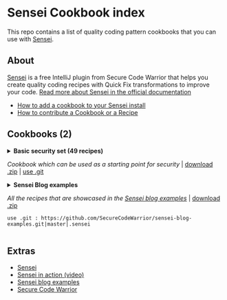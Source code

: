 # Sensei Cookbook index

This repo contains a list of quality coding pattern cookbooks that you can use with [Sensei](https://sensei-docs-beta.securecodewarrior.com).

## About

[Sensei](https://www.securecodewarrior.com/sensei) is a free IntelliJ plugin from Secure Code Warrior
that helps you create quality coding recipes with Quick Fix transformations to improve your code. [Read more about Sensei in the official documentation](https://sensei-docs-beta.securecodewarrior.com)

- [How to add a cookbook to your Sensei install](howto.md)
- [How to contribute a Cookbook or a Recipe](howtocontribute.md)

## Cookbooks (2)

<details><summary><strong>Basic security set (49 recipes)</strong>

_Cookbook which can be used as a starting point for security_ | [download .zip](https://sensei-cookbook-registry.nonprod.securecodewarrior.com/securecodewarrior/security/basic-protection-set.zip) | [use .git](https://github.com/SecureCodeWarrior/cookbook-basic-protection-set.git)</summary>

This cookbook contains a set of low effort recipes that can be used to detect, fix and prevent common recurring critical and high severity vulnerabilities. Enabling this cookbook will set a security baseline. The expected outcome from this cookbook is not to fix issues that are currently present in the codebase. Because we expect that these flaws have been detected by existing security measures such as peer reviews, penetration tests, and SAST tools. The main purpose is that we prevent new instances of these issues from being introduced in the codebase. Because catching these typical flaws late during development or even in production would increase the cost and time of fixing the issues significantly. Overall, this cookbook gives you the opportunity to improve the state of security by preventing the reappearance from common flaws.

#### org.yaml.snakeyaml

Protection against code injection

- org.yaml.snakeyaml.Yaml

#### java.sql

Protection against sql injection

- java.sql.Statement
- java.sql.Connection

#### java.xml

Protection against XML External Entities/Entity Expansion

- javax.xml.parsers.DocumentBuilderFactory
- javax.xml.parsers.SAXParserFactory
- javax.xml.transform.TransformerFactory
- javax.xml.validation.SchemaFactory
- javax.xml.xpath.XPathFactory

<details><summary><strong>Basic Protection Set Recipes List</strong></summary>

[Basic Protection Set Recipes Github](https://github.com/SecureCodeWarrior/cookbook-basic-protection-set)

- Crypto: Cipher: Insecure Asymmetric Cryptographic Algorithm 
    - _This cryptographic algorithm is not recommended_
- Data Protection - Cryptography: Avoid cryptographic weakness: Use strong symmetric cryptographic algorithm 
    - _Could lead to cryptographic weakness_
- Crypto: KeyAgreement: Insecure Cryptographic Algorithm 
    - _This cryptographic algorithm is insecure_
- Crypto: KeyAgreement: Guide on Approved Cryptographic Algorithm
    - _This cryptographic algorithm is not recommended_
- Crypto: KeyPair Generation: Insecure Cryptographic Algorithm 
    - _This cryptographic algorithm is insecure_
- Crypto: KeyPair Generation: Non Standard Cryptographic Algorithm 
    - _This cryptographic algorithm is not recommended_
- Crypto: KeyPair Generation: Approved Standard Cryptographic Algorithm 
    - _This cryptographic algorithm is not recommended_
- Crypto: Signature: Insecure Hashing Algorithm 
    - _This hashing algorithm is not recommended for cryptographic use_
- Crypto: Signature: Non Standard Hashing Algorithm 
    - _This hashing algorithm is not recommended for cryptographic use_
- Crypto: Signature: Approved Hashing Algorithm
    - _This hashing algorithm is not recommended for cryptographic use_
- Data Protection - Cryptography: Avoid brute forcing: Use sufficiently long key sizes: keyGenerator 
    - _Could lead to brute forcing or other cryptographic weakness_
- Data Protection - Cryptography: Avoid cryptographic weakness: Use sufficiently long key sizes: keyGenerator bad value
    - _Could lead to brute forcing or other cryptographic weakness_
- Data Protection - Cryptography: Avoid cryptographic weakness: Use appropriate key pair generation algorithm: insecure 
    - _Could lead to cryptographic weakness_
- Data Protection - Cryptography: Avoid cryptographic weakness: Use appropriate key pair generation algorithm: not recommended 
    - _Could lead to cryptographic weakness_
- Data Protection - Cryptography: Avoid cryptographic weakness: Use appropriate secret key generation algorithm: DES family 
    - _Could lead to cryptographic weakness_
- Data Protection - Cryptography: Avoid cryptographic weakness: Use appropriate secret key generation algorithm: Hmac family 
    - _Could lead to cryptographic weakness_
- Data Protection - Cryptography: Avoid cryptographic weakness: Use appropriate secret key generation algorithm: Hmac family 1
    - _Could lead to cryptographic weakness_
- Data Protection - Cryptography: Avoid cryptographic weakness: Use appropriate secret key generation algorithm: Other algorithms 
    - _Could lead to cryptographic weakness_
- Data Protection - Cryptography: Avoid cryptographic weakness: Use appropriate secret key generation algorithm: insecure SecretKeyFactory 
    - _Could lead to cryptographic weakness_
- Data Protection - Cryptography: Avoid cryptographic weakness: Use appropriate secret key generation algorithm: not recommended SecretKeyFactory 
    - _This cryptographic algorithm is not recommended_
- Data Protection - Cryptography: Avoid cryptographic weakness: Use appropriate secret key generation algorithm: other SecretKeyFactory 
    - _Could lead to cryptographic weakness_
- Data Protection - Cryptography: Avoid cryptographic weakness: Use sufficiently long key sizes: keyPairGenerator 
    - _Could lead to brute forcing or other cryptographic weakness_
- Data Protection - Cryptography: Avoid cryptographic weakness: Use sufficiently long key sizes: keyPairGenerator bad value 
    - _Could lead to brute forcing or other cryptographic weakness_
- Data Protection - Secure Data Storage: Avoid data exposure: Use Cipher instead of NullCipher 
    - _Could lead to data exposure_
- Data: Injection: Parameterize LDAP Filters: DirContext#search
    - _Could lead to LDAP Injection_
- Portability Flaw: Avoid locale dependent comparisons: equals after case conversion
    - _Could behave differently based on the systems locale_
- TLS: Weak Encryption: Insecure Version 
    - _Could lead to Data Exposure_
- TLS: Weak Encryption: Outdated Version
    - _Could lead to Data Exposure_
- Injection: Avoid XML Injection: Use setSchema 
    - _Could lead to XML Injection_
- Injection: Avoid XML Injection: Use setFeature 
    - _Could lead to XML Injection_
- Injection: Avoid XML Injection: setFeature with bad value
    - _Could lead to XML Injection_
- Input Validation: Avoid XXE: Do not set DocumentBuilderFactory external-parameter-entities to true 
    - _Could lead to XXE_
- Input Validation: Avoid XXE: Do not set DocumentBuilderFactory load-external-dtd to true 
    - _Could lead to XXE_
- Input Validation: Avoid XXE: Do not set DocumentBuilderFactory setXIncludeAware to true 
    - _Could lead to XXE_
- Input Validation: Avoid XXE: Do not set DocumentBuilderFactory setExpandEntityReferences to true 
    - _Could lead to XXE_
- InputValidation: Avoid XXE: Do not set XMLInputFactory Property to true 
    - _Could lead to XXE_
- XML External Entities: DocumentBuilderFactory setExpandEntityReferences: to false 
    - _Could lead to XXE_
- XML External Entities: DocumentBuilderFactory setFeature: dissallow-doctype-decl 
    - _Could lead to XXE_
- XML External Entities: DocumentBuilderFactory setFeature: external-parameter-entities should be set first 
    - _Could lead to XXE_
- XML External Entities: DocumentBuilderFactory setFeature: load-external-dtd 
    - _Could lead to XXE_
- XML External Entities: DocumentBuilderFactory setXIncludeAware 
    - _Could lead to XXE_
- XML External Entities: DocumentBuilderFactory setFeature: dissallow-doctype-decl wrong boolean 
    - _Could lead to XXE_
- XML External Entities: XMLInputFactory.IS_SUPPORTING_EXTERNAL_ENTITIES
    - _Could lead to XXE_
- XML External Entities: XMLInputFactory.SUPPORT_DTD
    - _Could lead to XXE_
- Injection: Avoid SQL Injection: Use Parameterized Queries (PreparedStatement)
    - _Could lead to SQL Injection_
- Injection: Avoid SQL Injection: Use Parameterized Queries (Statement)
    - _Could lead to SQL Injection_
- Injection: Avoid Code Injection: Use SafeConstructor: no arguments
    - _Could lead to Remote Code Execution_
- Injection: Avoid Code Injection: Use SafeConstructor: 1st argument of type Constructor
    - _Could lead to Remote Code Execution_
- Injection: Avoid Code Injection: Use SafeConstructor: arguments, but no Constructor argument
    - _Could lead to Remote Code Execution_
</details>

</details>

<details><summary><strong>Sensei Blog examples</strong>


_All the recipes that are showcased in the [Sensei blog examples](https://github.com/SecureCodeWarrior/sensei-blog-examples)_ | [download .zip](https://sensei-cookbook-registry.nonprod.securecodewarrior.com/securecodewarrior/blog-examples/sensei-blog-examples.zip)

`use .git : https://github.com/SecureCodeWarrior/sensei-blog-examples.git|master|.sensei`</summary>


#### Contents

- POJO
    - Converting System.out.println to using a Logger
    - Adding a Private Constructor to a Utility Class
    - Basic Immutability
- JUnit 5
    - Adding and Removing Annotations
    - Adding Parameters to Annotations
    - Creating Library Documentation Links to Tutorials and Examples
    - Amending Visibility Modifiers of Methods and Classes
- Guice
    - Detecting Forgotten Guice Dependency Injection Wiring
- SQL Injection Fixes
    - Fix SQL Injection Vulnerability

<details><summary><strong>Blog Examples List (19 recipes)</strong></summary>

[Sensei Blog Examples Recipes Github](https://github.com/SecureCodeWarrior/sensei-blog-examples)

- JUnit: Make @Disabled @Test from SKIPTHIS
    - _Stop naming methods SKIPTHIS, use @Disabled @Test instead_
- JUnit: in SkipThisTest remove @Disabled and revert to SKIPTHIS
    - _remove @Disabled and revert to SKIPTHIS for demo purposes in the project_
- Logger: use logger instead of println
    - _use logger instead of println - remember stop using System.out.println_
- Logger: add logger
    - _Add logger to class_
- remember to add disabled description
    - _@Disabled should really have a description explaining why_
- Junit docs link
    - _Learn about JUnit @Test method_
- learn about parameterized tests
    - _learn about parameterized tests_
- Static Classes: create private constructor
    - _create a private constructor for static classes_
- Test Classes in JUnit 5 do not need to be public
    - _Test Classes in JUnit 5 do not need to be public_
- JUnit: JUnit 5 test methods do not need to be public
    - _JUnit 5 test methods do not need public visibility_
- Guice Injected Field Not Public
    - _If the Injected field is not public then the code might not be wired up._
- sql injection - use a parameterized query
    - _execute query with untrusted inputs is vulnerable to SQL Injection_
- Immutable: use final classes to prevent extension
    - _Make the classes final to prevent people extending as mutable_
- JUnit: Junit 5 Test classes do not need to be public
    - _Junit 5 Test classes do not need to be public_
- Immutable: Fields should be final and set in the constructor
    - _Making fields final can highlight mutability issues_
- Immutable: default constructor should set field values from parameters
    - _avoid default constructor and create a private constructor that sets the field values_
- Immutable: delete public void setters
    - _void setters can be replaced with use of constructor or static factory methods_
- Immutable: avoid setters that return values
    - _avoid setters methods that return values_
- Immutable: avoid void methods
    - _void methods have side-effects, return a new object or primitve instead_
</details>

</details>


## Extras

- [Sensei](https://www.securecodewarrior.com/sensei)
- [Sensei in action (video)](https://www.youtube.com/watch?v=mjXGliXJ7M8)
- [Sensei blog examples](https://github.com/SecureCodeWarrior/sensei-blog-examples)
- [Secure Code Warrior](https://www.securecodewarrior.com)
